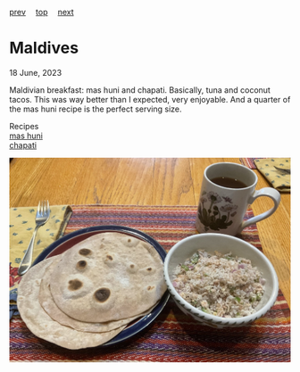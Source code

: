 [prev](malaysia.md)&emsp;
[top](../index.md)&emsp;
[next](mali.md)
# Maldives
<meta property="og:image" content="images/maldives.png"/>
18 June, 2023

Maldivian breakfast: mas huni and chapati. Basically, tuna and coconut
tacos. This was way better than I expected, very enjoyable. And a
quarter of the mas huni recipe is the perfect serving size.

Recipes<br>
[mas huni]()<br/>
[chapati]()

![breakfast](images/maldives.jpeg)
